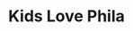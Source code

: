 ---
pid: FS64
title: Kids Love Phila
location_transcription: City Hall
zipcode: '19106'
outside_phl: 
neighborhood: Society Hill,Old City
age: '8'
age_range: 6-13
instagram: 
image_file_name: FS_64.jpg
proposal_transcription: Kids music all around the world
topic: Globalism,Music,Youth
topic_summary: 0, 0, 0
type: Sculpture Statue
keywords_other: 
credit: Jason
image_labels: Two hearts labeled //kids music//
twitter: 
facebook: 
permalink: "/monuments/fs64/"
layout: item-page
---
